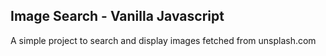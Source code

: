 ## Image Search - Vanilla Javascript

A simple project to search and display images fetched from unsplash.com

